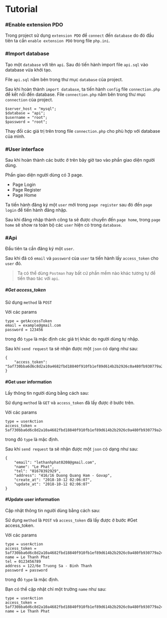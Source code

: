 Tutorial
==============

### #Enable extension PDO
Trong project sử dụng ``extension PDO`` để ``connect`` đến ``database`` do đó đầu tiên ta cần ``enable extension PDO`` 
trong file ``php.ini``.

### #Import database
Tạo một ``database`` với tên ``api``. Sau đó tiến hành import file ``api.sql`` vào database vừa khởi tạo.

File ``api.sql`` nằm bên trong thư mục ``database`` của project.

Sau khi hoàn thành ``import database``, ta tiến hành ``config`` file ``connection.php`` để kết nối đến database. 
File ``connection.php`` nằm bên trong thư mục ``connection`` của project.

```
$server_host = "mysql";
$database = "api";
$username = "root";
$password = "root";
```
Thay đổi các giá trị trên trong file ``connection.php`` cho phù hợp với database của mình.

### #User interface
Sau khi hoàn thành các bước ở trên bây giờ tao vào phần giao diện người dùng.

Phần giao diện người dùng có 3 page.

- Page Login
- Page Register
- Page Home 

Ta tiến hành đăng ký một `user` mới trong `page register` sau đó đến ``page login`` để tiến hành đăng nhập.

Sau khi đăng nhập thành công ta sẽ được chuyển đến ``page home``, trong ``page home`` sẽ show ra toàn bộ các ``user`` hiện có 
trong ``database``.

### #Api

Đầu tiên ta cần đăng ký một ``user``.

Sau khi đã có ``email`` và ``password`` của ``user`` ta tiến hành lấy ``access_token`` cho ``user`` đó.

> Ta có thể dùng ``Postman`` hay bất cứ phần mềm nào khác tương tự để tiến thao tác với ``api``.

##### #Get access_token

Sử dụng ``method`` là ``POST``

Với các params
```
type = getAccessToken
email = example@gmail.com
password = 123456
```
trong đó ``type`` là mặc định các giá trị khác do người dùng tự nhập.

Sau khi ``send request`` ta sẽ nhận được một ``json`` có dạng như sau:

```
{
    "access_token": "5af730bba6d6c8d2a10a4682fbd18840f910fb1ef89d614b2b2926c0a480fb930779a24c497dbff4a98ff41952c56894cab4cc9cd848ab6d1cc9e6b9d06dc17d"
}
```

#### #Get user information

Lấy thông tin người dùng bằng cách sau:

Sử dụng ``method`` là ``GET`` và ``access_token`` đã lấy được ở bước trên.

Với các params

```
type = userAction
access_token = 5af730bba6d6c8d2a10a4682fbd18840f910fb1ef89d614b2b2926c0a480fb930779a24c497dbff4a98ff41952c56894cab4cc9cd848ab6d1cc9e6b9d06dc17d
```
trong đó ``type`` là mặc định.

 
Sau khi ``send request`` ta sẽ nhận được một ``json`` có dạng như sau:
 
```
{
    "email": "lethanhphat0208@gmail.com",
    "name": "Le Phat",
    "tel": "01678392929",
    "address": "416/16 Duong Quang Ham - Govap",
    "create_at": "2018-10-12 02:06:07",
    "update_at": "2018-10-12 02:06:07"
}
```

#### #Update user information

Cập nhật thông tin người dùng bằng cách sau:

Sử dụng ``method`` là ``POST`` và ``access_token`` đã lấy được ở bước #Get access_token.

Với các params

```
type = userAction
access_token = 5af730bba6d6c8d2a10a4682fbd18840f910fb1ef89d614b2b2926c0a480fb930779a24c497dbff4a98ff41952c56894cab4cc9cd848ab6d1cc9e6b9d06dc17d
name = Le Thanh Phat
tel = 0123456789
address = 122/6e Truong Sa - Binh Thanh
password = password
```
trong đó ``type`` là mặc định.

Bạn có thể cập nhật chỉ một trường ``name`` như sau:
```
type = userAction
access_token = 5af730bba6d6c8d2a10a4682fbd18840f910fb1ef89d614b2b2926c0a480fb930779a24c497dbff4a98ff41952c56894cab4cc9cd848ab6d1cc9e6b9d06dc17d
name = Le Thanh Phat
```